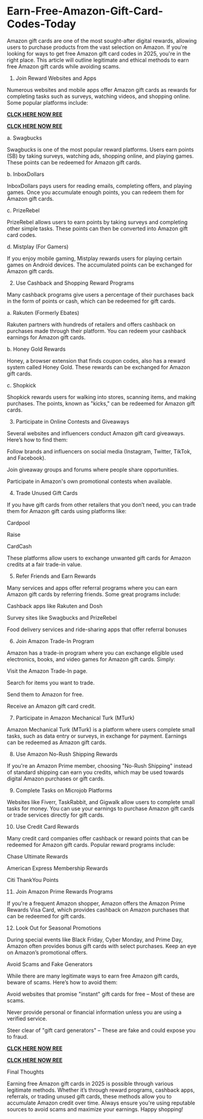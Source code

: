 # Earn-Free-Amazon-Gift-Card-Codes-Today
Amazon gift cards are one of the most sought-after digital rewards, allowing users to purchase products from the vast selection on Amazon. If you're looking for ways to get free Amazon gift card codes in 2025, you're in the right place. This article will outline legitimate and ethical methods to earn free Amazon gift cards while avoiding scams.

1. Join Reward Websites and Apps

Numerous websites and mobile apps offer Amazon gift cards as rewards for completing tasks such as surveys, watching videos, and shopping online. Some popular platforms include:

**[CLCK HERE NOW REE](https://tinyurl.com/amazongiftcard2423)**

**[CLCK HERE NOW REE](https://tinyurl.com/amazongiftcard2423)**

a. Swagbucks

Swagbucks is one of the most popular reward platforms. Users earn points (SB) by taking surveys, watching ads, shopping online, and playing games. These points can be redeemed for Amazon gift cards.

b. InboxDollars

InboxDollars pays users for reading emails, completing offers, and playing games. Once you accumulate enough points, you can redeem them for Amazon gift cards.

c. PrizeRebel

PrizeRebel allows users to earn points by taking surveys and completing other simple tasks. These points can then be converted into Amazon gift card codes.

d. Mistplay (For Gamers)

If you enjoy mobile gaming, Mistplay rewards users for playing certain games on Android devices. The accumulated points can be exchanged for Amazon gift cards.

2. Use Cashback and Shopping Reward Programs

Many cashback programs give users a percentage of their purchases back in the form of points or cash, which can be redeemed for gift cards.

a. Rakuten (Formerly Ebates)

Rakuten partners with hundreds of retailers and offers cashback on purchases made through their platform. You can redeem your cashback earnings for Amazon gift cards.

b. Honey Gold Rewards

Honey, a browser extension that finds coupon codes, also has a reward system called Honey Gold. These rewards can be exchanged for Amazon gift cards.

c. Shopkick

Shopkick rewards users for walking into stores, scanning items, and making purchases. The points, known as "kicks," can be redeemed for Amazon gift cards.

3. Participate in Online Contests and Giveaways

Several websites and influencers conduct Amazon gift card giveaways. Here’s how to find them:

Follow brands and influencers on social media (Instagram, Twitter, TikTok, and Facebook).

Join giveaway groups and forums where people share opportunities.

Participate in Amazon's own promotional contests when available.

4. Trade Unused Gift Cards

If you have gift cards from other retailers that you don’t need, you can trade them for Amazon gift cards using platforms like:

Cardpool

Raise

CardCash

These platforms allow users to exchange unwanted gift cards for Amazon credits at a fair trade-in value.

5. Refer Friends and Earn Rewards

Many services and apps offer referral programs where you can earn Amazon gift cards by referring friends. Some great programs include:

Cashback apps like Rakuten and Dosh

Survey sites like Swagbucks and PrizeRebel

Food delivery services and ride-sharing apps that offer referral bonuses

6. Join Amazon Trade-In Program

Amazon has a trade-in program where you can exchange eligible used electronics, books, and video games for Amazon gift cards. Simply:

Visit the Amazon Trade-In page.

Search for items you want to trade.

Send them to Amazon for free.

Receive an Amazon gift card credit.

7. Participate in Amazon Mechanical Turk (MTurk)

Amazon Mechanical Turk (MTurk) is a platform where users complete small tasks, such as data entry or surveys, in exchange for payment. Earnings can be redeemed as Amazon gift cards.

8. Use Amazon No-Rush Shipping Rewards

If you're an Amazon Prime member, choosing "No-Rush Shipping" instead of standard shipping can earn you credits, which may be used towards digital Amazon purchases or gift cards.

9. Complete Tasks on Microjob Platforms

Websites like Fiverr, TaskRabbit, and Gigwalk allow users to complete small tasks for money. You can use your earnings to purchase Amazon gift cards or trade services directly for gift cards.

10. Use Credit Card Rewards

Many credit card companies offer cashback or reward points that can be redeemed for Amazon gift cards. Popular reward programs include:

Chase Ultimate Rewards

American Express Membership Rewards

Citi ThankYou Points

11. Join Amazon Prime Rewards Programs

If you're a frequent Amazon shopper, Amazon offers the Amazon Prime Rewards Visa Card, which provides cashback on Amazon purchases that can be redeemed for gift cards.

12. Look Out for Seasonal Promotions

During special events like Black Friday, Cyber Monday, and Prime Day, Amazon often provides bonus gift cards with select purchases. Keep an eye on Amazon’s promotional offers.

Avoid Scams and Fake Generators

While there are many legitimate ways to earn free Amazon gift cards, beware of scams. Here’s how to avoid them:

Avoid websites that promise "instant" gift cards for free – Most of these are scams.

Never provide personal or financial information unless you are using a verified service.

Steer clear of "gift card generators" – These are fake and could expose you to fraud.

**[CLCK HERE NOW REE](https://tinyurl.com/amazongiftcard2423)**

**[CLCK HERE NOW REE](https://tinyurl.com/amazongiftcard2423)**

Final Thoughts

Earning free Amazon gift cards in 2025 is possible through various legitimate methods. Whether it’s through reward programs, cashback apps, referrals, or trading unused gift cards, these methods allow you to accumulate Amazon credit over time. Always ensure you're using reputable sources to avoid scams and maximize your earnings. Happy shopping!

